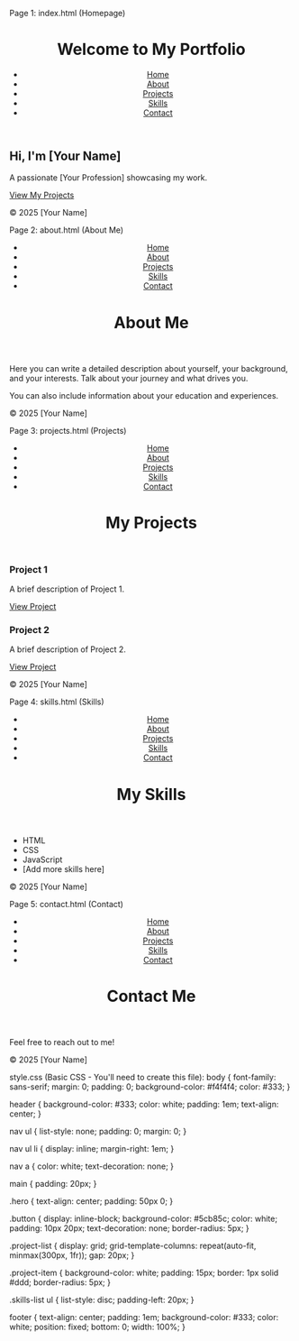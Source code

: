
Page 1: index.html (Homepage)
<!DOCTYPE html>
<html lang="en">
<head>
    <meta charset="UTF-8">
    <meta name="viewport" content="width=device-width, initial-scale=1.0">
    <title>My Simple Portfolio</title>
    <link rel="stylesheet" href="style.css">
</head>
<body>
    <header>
        <h1>Welcome to My Portfolio</h1>
        <nav>
            <ul>
                <li><a href="index.html">Home</a></li>
                <li><a href="about.html">About</a></li>
                <li><a href="projects.html">Projects</a></li>
                <li><a href="skills.html">Skills</a></li>
                <li><a href="contact.html">Contact</a></li>
            </ul>
        </nav>
    </header>
    <main>
        <section class="hero">
            <h2>Hi, I'm [Your Name]</h2>
            <p>A passionate [Your Profession] showcasing my work.</p>
            <a href="projects.html" class="button">View My Projects</a>
        </section>
    </main>
    <footer>
        <p>&copy; 2025 [Your Name]</p>
    </footer>
    <script src="script.js"></script>
</body>
</html>

Page 2: about.html (About Me)
<!DOCTYPE html>
<html lang="en">
<head>
    <meta charset="UTF-8">
    <meta name="viewport" content="width=device-width, initial-scale=1.0">
    <title>About Me</title>
    <link rel="stylesheet" href="style.css">
</head>
<body>
    <header>
        <nav>
            <ul>
                <li><a href="index.html">Home</a></li>
                <li><a href="about.html">About</a></li>
                <li><a href="projects.html">Projects</a></li>
                <li><a href="skills.html">Skills</a></li>
                <li><a href="contact.html">Contact</a></li>
            </ul>
        </nav>
        <h1>About Me</h1>
    </header>
    <main>
        <section class="about-content">
            <p>Here you can write a detailed description about yourself, your background, and your interests. Talk about your journey and what drives you.</p>
            <p>You can also include information about your education and experiences.</p>
        </section>
    </main>
    <footer>
        <p>&copy; 2025 [Your Name]</p>
    </footer>
    <script src="script.js"></script>
</body>
</html>

Page 3: projects.html (Projects)
<!DOCTYPE html>
<html lang="en">
<head>
    <meta charset="UTF-8">
    <meta name="viewport" content="width=device-width, initial-scale=1.0">
    <title>My Projects</title>
    <link rel="stylesheet" href="style.css">
</head>
<body>
    <header>
        <nav>
            <ul>
                <li><a href="index.html">Home</a></li>
                <li><a href="about.html">About</a></li>
                <li><a href="projects.html">Projects</a></li>
                <li><a href="skills.html">Skills</a></li>
                <li><a href="contact.html">Contact</a></li>
            </ul>
        </nav>
        <h1>My Projects</h1>
    </header>
    <main>
        <section class="project-list">
            <div class="project-item">
                <h3>Project 1</h3>
                <p>A brief description of Project 1.</p>
                <a href="#">View Project</a>
            </div>
            <div class="project-item">
                <h3>Project 2</h3>
                <p>A brief description of Project 2.</p>
                <a href="#">View Project</a>
            </div>
            </ul>
        </section>
    </main>
    <footer>
        <p>&copy; 2025 [Your Name]</p>
    </footer>
    <script src="script.js"></script>
</body>
</html>

Page 4: skills.html (Skills)
<!DOCTYPE html>
<html lang="en">
<head>
    <meta charset="UTF-8">
    <meta name="viewport" content="width=device-width, initial-scale=1.0">
    <title>My Skills</title>
    <link rel="stylesheet" href="style.css">
</head>
<body>
    <header>
        <nav>
            <ul>
                <li><a href="index.html">Home</a></li>
                <li><a href="about.html">About</a></li>
                <li><a href="projects.html">Projects</a></li>
                <li><a href="skills.html">Skills</a></li>
                <li><a href="contact.html">Contact</a></li>
            </ul>
        </nav>
        <h1>My Skills</h1>
    </header>
    <main>
        <section class="skills-list">
            <ul>
                <li>HTML</li>
                <li>CSS</li>
                <li>JavaScript</li>
                <li>[Add more skills here]</li>
            </ul>
        </section>
    </main>
    <footer>
        <p>&copy; 2025 [Your Name]</p>
    </footer>
    <script src="script.js"></script>
</body>
</html>

Page 5: contact.html (Contact)
<!DOCTYPE html>
<html lang="en">
<head>
    <meta charset="UTF-8">
    <meta name="viewport" content="width=device-width, initial-scale=1.0">
    <title>Contact Me</title>
    <link rel="stylesheet" href="style.css">
</head>
<body>
    <header>
        <nav>
            <ul>
                <li><a href="index.html">Home</a></li>
                <li><a href="about.html">About</a></li>
                <li><a href="projects.html">Projects</a></li>
                <li><a href="skills.html">Skills</a></li>
                <li><a href="contact.html">Contact</a></li>
            </ul>
        </nav>
        <h1>Contact Me</h1>
    </header>
    <main>
        <section class="contact-form">
            <p>Feel free to reach out to me!</p>
            </section>
    </main>
    <footer>
        <p>&copy; 2025 [Your Name]</p>
    </footer>
    <script src="script.js"></script>
</body>
</html>

style.css (Basic CSS - You'll need to create this file):
body {
    font-family: sans-serif;
    margin: 0;
    padding: 0;
    background-color: #f4f4f4;
    color: #333;
}

header {
    background-color: #333;
    color: white;
    padding: 1em;
    text-align: center;
}

nav ul {
    list-style: none;
    padding: 0;
    margin: 0;
}

nav ul li {
    display: inline;
    margin-right: 1em;
}

nav a {
    color: white;
    text-decoration: none;
}

main {
    padding: 20px;
}

.hero {
    text-align: center;
    padding: 50px 0;
}

.button {
    display: inline-block;
    background-color: #5cb85c;
    color: white;
    padding: 10px 20px;
    text-decoration: none;
    border-radius: 5px;
}

.project-list {
    display: grid;
    grid-template-columns: repeat(auto-fit, minmax(300px, 1fr));
    gap: 20px;
}

.project-item {
    background-color: white;
    padding: 15px;
    border: 1px solid #ddd;
    border-radius: 5px;
}

.skills-list ul {
    list-style: disc;
    padding-left: 20px;
}

footer {
    text-align: center;
    padding: 1em;
    background-color: #333;
    color: white;
    position: fixed;
    bottom: 0;
    width: 100%;
}

